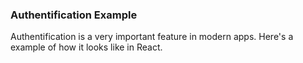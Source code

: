 ### Authentification Example
Authentification is a very important feature in modern apps. Here's a example of how it looks like in React.
